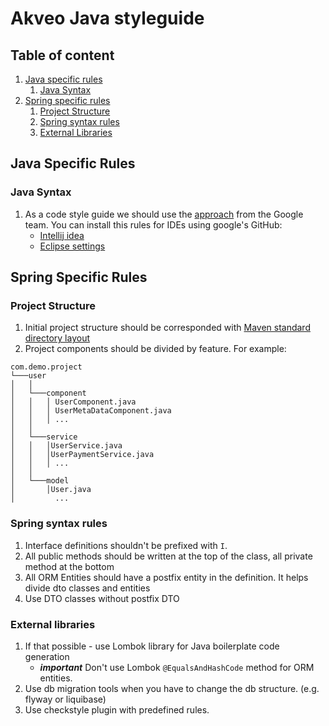 # Akveo Java styleguide

## Table of content

1. [Java specific rules](#java-specific-rules)
   1. [Java Syntax](#java-syntax)
2. [Spring specific rules](#spring-specific-rules)
   1. [Project Structure](#project-structure)
   2. [Spring syntax rules](#spring-syntax-rules)
   3. [External Libraries](#external-libraries)

## Java Specific Rules
### Java Syntax
1. As a code style guide  we should use the [approach](https://google.github.io/styleguide/javaguide.html) from the Google team.
   You can install this rules for IDEs using google's GitHub:
   * [Intellij idea](https://github.com/google/styleguide/blob/gh-pages/intellij-java-google-style.xml)
   * [Eclipse settings](https://github.com/google/styleguide/blob/gh-pages/eclipse-java-google-style.xml)

## Spring Specific Rules

### Project Structure
1. Initial project structure should be corresponded with [Maven standard directory layout](https://maven.apache.org/guides/introduction/introduction-to-the-standard-directory-layout.html) 
2. Project components should be divided by feature. For example:
```
com.demo.project 
└───user
│   │
│   └───component
│   │   │ UserComponent.java
│   │   │ UserMetaDataComponent.java
│   │   │ ...
│   │
│   └───service
│   │   │UserService.java
│   │   │UserPaymentService.java
│   │   │ ...
│   │  
│   └───model
│       │User.java
│         ...
```

### Spring syntax rules
1. Interface definitions shouldn't be prefixed with `I`.
2. All public methods should be written at the top of the class, all private method at the bottom
3. All ORM Entities should have a postfix entity in the definition. It helps divide dto classes and entities  
4. Use DTO classes without postfix DTO


### External libraries
1. If that possible - use Lombok library for Java boilerplate code generation 
    * ***important*** Don't use Lombok `@EqualsAndHashCode` method for ORM entities.
2. Use db migration tools when you have to change the db structure. (e.g. flyway or liquibase)
3. Use checkstyle plugin with predefined rules. <!-- need to provide the default checkstyle rules -->
